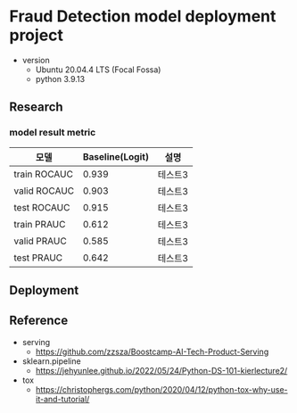 # Fraud Detection model deployment project

- version
  - Ubuntu 20.04.4 LTS (Focal Fossa)
  - python 3.9.13

## Research

### model result metric

| 모델         | Baseline(Logit) | 설명    |
| ------------ | --------------- | ------- |
| train ROCAUC | 0.939           | 테스트3 |
| valid ROCAUC | 0.903           | 테스트3 |
| test ROCAUC  | 0.915           | 테스트3 |
| train PRAUC  | 0.612           | 테스트3 |
| valid PRAUC  | 0.585           | 테스트3 |
| test PRAUC   | 0.642           | 테스트3 |

## Deployment

## Reference

- serving
  - https://github.com/zzsza/Boostcamp-AI-Tech-Product-Serving
- sklearn.pipeline
  - https://jehyunlee.github.io/2022/05/24/Python-DS-101-kierlecture2/
- tox
  - https://christophergs.com/python/2020/04/12/python-tox-why-use-it-and-tutorial/
